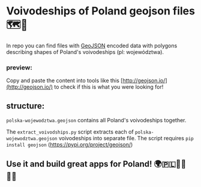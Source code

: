 # Voivodeships of Poland geojson files 🗺🌆


In repo you can find files with [GeoJSON](https://en.wikipedia.org/wiki/GeoJSON) encoded data with polygons describing shapes of Poland's voivodeships (pl: województwa).

### preview:


Copy and paste the content into tools like this [http://geojson.io/](http://geojson.io/) to check if this is what you were looking for!

## structure:

`polska-wojewodztwa.geojson` contains all Poland's voivodeships together.

The `extract_voivodships.py` script extracts each of `polska-wojewodztwa.geojson` voivodeships into separate file.
The script requires `pip install geojson` (https://pypi.org/project/geojson/)


## Use it and build great apps for Poland! 🌍🇵🇱👩‍💻👨‍💻



